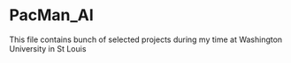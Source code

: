 # PacMan_AI
This file contains bunch of selected projects during my time at Washington University in St Louis

